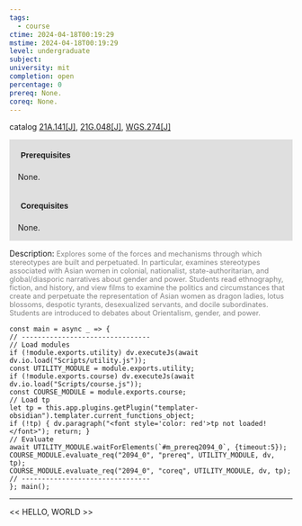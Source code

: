 ```yaml
---
tags:
  - course
ctime: 2024-04-18T00:19:29
mstime: 2024-04-18T00:19:29
level: undergraduate
subject: 
university: mit
completion: open
percentage: 0
prereq: None.
coreq: None.
---
```


catalog [21A.141[J]](http://student.mit.edu/catalog/m21Aa.html#21A.141), [21G.048[J]](http://student.mit.edu/catalog/m21Ga.html#21G.048), [WGS.274[J]](http://student.mit.edu/catalog/mWGSa.html#WGS.274)

<span style="display: block; padding: 15px; background-color: rgb(100, 100, 100, 0.2);"><font id="m_prereq2094_0" style="display: block; font-family: Arial, sans-serif; font-weight: bold; padding: 5px">Prerequisites</font><br><span id="prereq2094_0">None.</span></span>
<span style="display: block; padding: 15px; background-color: rgb(100, 100, 100, 0.2);"><font id="m_coreq2094_0" style="display: block; font-family: Arial, sans-serif; font-weight: bold; padding: 5px">Corequisites</font><br><span id="coreq2094_0">None.</span></span>

<font style="">Description:</font>
<font style="color: grey; font-size: 0.8rem;">Explores some of the forces and mechanisms through which stereotypes are built and perpetuated. In particular, examines stereotypes associated with Asian women in colonial, nationalist, state-authoritarian, and global/diasporic narratives about gender and power. Students read ethnography, fiction, and history, and view films to examine the politics and circumstances that create and perpetuate the representation of Asian women as dragon ladies, lotus blossoms, despotic tyrants, desexualized servants, and docile subordinates.  Students are introduced to debates about Orientalism, gender, and power.</font>

```dataviewjs
const main = async _ => {
// --------------------------------
// Load modules
if (!module.exports.utility) dv.executeJs(await dv.io.load("Scripts/utility.js"));
const UTILITY_MODULE = module.exports.utility;
if (!module.exports.course) dv.executeJs(await dv.io.load("Scripts/course.js"));
const COURSE_MODULE = module.exports.course;
// Load tp
let tp = this.app.plugins.getPlugin("templater-obsidian").templater.current_functions_object;
if (!tp) { dv.paragraph("<font style='color: red'>tp not loaded!</font>"); return; }
// Evaluate
await UTILITY_MODULE.waitForElements(`#m_prereq2094_0`, {timeout:5});
COURSE_MODULE.evaluate_req("2094_0", "prereq", UTILITY_MODULE, dv, tp);
COURSE_MODULE.evaluate_req("2094_0", "coreq", UTILITY_MODULE, dv, tp);
// --------------------------------
}; main();
```

---

<< HELLO, WORLD >>
